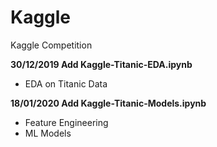 # Kaggle
Kaggle Competition

**30/12/2019 Add Kaggle-Titanic-EDA.ipynb** 
+ EDA on Titanic Data

**18/01/2020 Add Kaggle-Titanic-Models.ipynb**
+ Feature Engineering
+ ML Models
